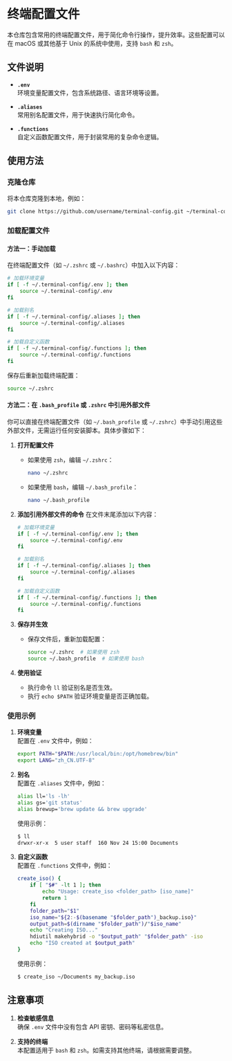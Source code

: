 # 终端配置文件

本仓库包含常用的终端配置文件，用于简化命令行操作，提升效率。这些配置可以在 macOS 或其他基于 Unix 的系统中使用，支持 `bash` 和 `zsh`。

## 文件说明

- **`.env`**  
  环境变量配置文件，包含系统路径、语言环境等设置。

- **`.aliases`**  
  常用别名配置文件，用于快速执行简化命令。

- **`.functions`**  
  自定义函数配置文件，用于封装常用的复杂命令逻辑。

## 使用方法

### 克隆仓库
将本仓库克隆到本地，例如：
```bash
git clone https://github.com/username/terminal-config.git ~/terminal-config
```

### 加载配置文件

#### 方法一：手动加载
在终端配置文件（如 `~/.zshrc` 或 `~/.bashrc`）中加入以下内容：
```bash
# 加载环境变量
if [ -f ~/.terminal-config/.env ]; then
    source ~/.terminal-config/.env
fi

# 加载别名
if [ -f ~/.terminal-config/.aliases ]; then
    source ~/.terminal-config/.aliases
fi

# 加载自定义函数
if [ -f ~/.terminal-config/.functions ]; then
    source ~/.terminal-config/.functions
fi
```

保存后重新加载终端配置：
```bash
source ~/.zshrc
```

#### 方法二：在 `.bash_profile` 或 `.zshrc` 中引用外部文件

你可以直接在终端配置文件（如 `~/.bash_profile` 或 `~/.zshrc`）中手动引用这些外部文件，无需运行任何安装脚本。具体步骤如下：

1. **打开配置文件**
   - 如果使用 `zsh`，编辑 `~/.zshrc`：
     ```bash
     nano ~/.zshrc
     ```
   - 如果使用 `bash`，编辑 `~/.bash_profile`：
     ```bash
     nano ~/.bash_profile
     ```

2. **添加引用外部文件的命令**
   在文件末尾添加以下内容：

   ```bash
   # 加载环境变量
   if [ -f ~/.terminal-config/.env ]; then
       source ~/.terminal-config/.env
   fi

   # 加载别名
   if [ -f ~/.terminal-config/.aliases ]; then
       source ~/.terminal-config/.aliases
   fi

   # 加载自定义函数
   if [ -f ~/.terminal-config/.functions ]; then
       source ~/.terminal-config/.functions
   fi
   ```

3. **保存并生效**
   - 保存文件后，重新加载配置：
     ```bash
     source ~/.zshrc  # 如果使用 zsh
     source ~/.bash_profile  # 如果使用 bash
     ```

4. **使用验证**
   - 执行命令 `ll` 验证别名是否生效。
   - 执行 `echo $PATH` 验证环境变量是否正确加载。

### 使用示例

1. **环境变量**  
   配置在 `.env` 文件中，例如：
   ```bash
   export PATH="$PATH:/usr/local/bin:/opt/homebrew/bin"
   export LANG="zh_CN.UTF-8"
   ```

2. **别名**  
   配置在 `.aliases` 文件中，例如：
   ```bash
   alias ll='ls -lh'
   alias gs='git status'
   alias brewup='brew update && brew upgrade'
   ```

   使用示例：
   ```bash
   $ ll
   drwxr-xr-x  5 user staff  160 Nov 24 15:00 Documents
   ```

3. **自定义函数**  
   配置在 `.functions` 文件中，例如：
   ```bash
   create_iso() {
       if [ "$#" -lt 1 ]; then
           echo "Usage: create_iso <folder_path> [iso_name]"
           return 1
       fi
       folder_path="$1"
       iso_name="${2:-$(basename "$folder_path")_backup.iso}"
       output_path=$(dirname "$folder_path")/"$iso_name"
       echo "Creating ISO..."
       hdiutil makehybrid -o "$output_path" "$folder_path" -iso
       echo "ISO created at $output_path"
   }
   ```

   使用示例：
   ```bash
   $ create_iso ~/Documents my_backup.iso
   ```

## 注意事项

1. **检查敏感信息**  
   确保 `.env` 文件中没有包含 API 密钥、密码等私密信息。

2. **支持的终端**  
   本配置适用于 `bash` 和 `zsh`。如需支持其他终端，请根据需要调整。
